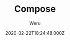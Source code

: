 ---
title: Compose
github: https://github.com/onweru/compose
demo: https://docs.neuralvibes.com
author: Weru
date: 2020-02-22T18:24:48.000Z
ssg:
  - Hugo
cms:
  - Forestry
description: >-
  A hugo theme for documentation sites. It's inspired by
  https://forestry.io/docs/welcome/
draft: true
publish_date: '2020-01-28T20:17:23Z'
update_date: '2022-06-13T19:21:36Z'
github_star: 180
github_fork: 70
---
